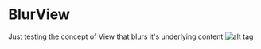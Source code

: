 # BlurView
Just testing the concept of View that blurs it's underlying content
![alt tag](https://github.com/Dimezis/BlurView/blob/master/BlurScreenshot.png)
